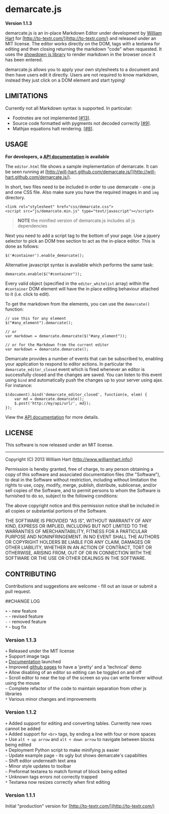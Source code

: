# demarcate.js

**Version 1.1.3**

demarcate.js is an in-place Markdown Editor under development by 
[William Hart](http://www.williamhart.info) for [http://to-textr.com/](http://to-textr.com/) 
and released under an MIT license.  The editor works directly on the DOM, tags with a textarea 
for editing and then closing returning the markdown "code" when requested.  It uses the 
[showdown js library](https://github.com/coreyti/showdown) to render markdown 
in the browser once it has been entered.

demarcate.js allows you to apply your own stylesheets to a document and then have users
edit it directly.  Users are not required to know markdown, instead they just click on a 
DOM element and start typing!

## LIMITATIONS

Currently not all Markdown syntax is supported.  In particular:

- Footnotes are not implemented [[#13](https://github.com/will-hart/demarcate.js/issues/13)].
- Source code formatted with pygments not decoded correctly [[#9](https://github.com/will-hart/demarcate.js/issues/9)].
- Mathjax equations halt rendering. [[#8](https://github.com/will-hart/demarcate.js/issues/8)].

## USAGE

**For developers, a [API documentation](http://will-hart.github.com/demarcate.js/docs) is available**

The `editor.html` file shows a sample implementation of demarcate. It can be seen
running at [http://will-hart.github.com/demarcate.js/](http://will-hart.github.com/demarcate.js/).  

In short, two files need to be included in order to use demarcate - one js and 
one CSS file.  Also make sure you have the required images in and `img` directory.

    <link rel="stylesheet" href="css/demarcate.css">
    <script src="js/demarcate.min.js" type="text/javascript"></script>

> **NOTE** the minified version of demarcate.js includes all js dependencies

Next you need to add a script tag to the bottom of your page.  Use a jquery
selector to pick an DOM tree section to act as the in-place editor.  This is 
done as follows:

    $('#container').enable_demarcate();

Alternative javascript syntax is available which performs the same task:

    demarcate.enable($("#container"));

Every valid object (specified in the `editor_whitelist` array) within the 
`#container` DOM element will have the in place editing behaviour attached to 
it (i.e. click to edit).

To get the markdown from the elements, you can use the `demarcate()` function:

    // use this for any element
    $("#any_element").demarcate();
        
    // or
    var markdown = demarcate.demarcate($("#any_element"));
    
    // or for the Markdown from the current editor
    var markdown = demarcate.demarcate();
    

Demarcate provides a number of events that can be subscribed to, enabling your 
application to respond to editor actions.  In particular the 
`demarcate_editor_closed` event which is fired whenever an editor is successfully
closed and the changes are saved.  You can listen to this event using `bind` 
and automatically push the changes up to your server using ajax.  For instance:

    $(document).bind('demarcate_editor_closed', function(e, elem) {
        var md = demarcate.demarcate();
        $.post('http://my/api/url/', md});
    });

View the [API documentation](http://will-hart.github.com/demarcate.js/docs)  for
more details.

## LICENSE

This software is now released under an MIT license.  

-----------

Copyright (C) 2013 William Hart (http://www.williamhart.info/)

Permission is hereby granted, free of charge, to any person obtaining a copy of this software and associated documentation files (the "Software"), to deal in the Software without restriction, including without limitation the rights to use, copy, modify, merge, publish, distribute, sublicense, and/or sell copies of the Software, and to permit persons to whom the Software is furnished to do so, subject to the following conditions:

The above copyright notice and this permission notice shall be included in all copies or substantial portions of the Software.

THE SOFTWARE IS PROVIDED "AS IS", WITHOUT WARRANTY OF ANY KIND, EXPRESS OR IMPLIED, INCLUDING BUT NOT LIMITED TO THE WARRANTIES OF MERCHANTABILITY, FITNESS FOR A PARTICULAR PURPOSE AND NONINFRINGEMENT. IN NO EVENT SHALL THE AUTHORS OR COPYRIGHT HOLDERS BE LIABLE FOR ANY CLAIM, DAMAGES OR OTHER LIABILITY, WHETHER IN AN ACTION OF CONTRACT, TORT OR OTHERWISE, ARISING FROM, OUT OF OR IN CONNECTION WITH THE SOFTWARE OR THE USE OR OTHER DEALINGS IN THE SOFTWARE.


## CONTRIBUTING

Contributions and suggestions are welcome - fill out an issue or submit a pull request.


##CHANGE LOG 

`+` - new feature         
`~` - revised feature        
`-` - removed feature        
`*` - bug fix

### Version 1.1.3


`+` Released under the MIT license       
`+` Support image tags             
`+` [Documentation](http://will-hart.github.com/demarcate.js/doc/index.html) launched     
`+` Improved [github pages](http://will-hart.github.com/demarcate.js) to have a 'pretty' and a 'technical' demo         
`+` Allow disabling of an editor so editing can be toggled on and off        
`~` Scroll editor to near the top of the screen so you can write forever without using the mouse             
`~` Complete refactor of the code to maintain separation from other js libraries       
`*` Various minor changes and improvements        




### Version 1.1.2


`+` Added support for editing and converting tables.  Currently new rows cannot be added      
`+` Added support for `<br>` tags, by ending a line with four or more spaces      
`+` Use `alt + up arrow` and `alt + down arrow` to navigate between blocks being edited      
`+` Deployment Python script to make minifying js easier      
`~` Update example page - its ugly but shows demarcate's capablities      
`~` Shift editor underneath text area      
`~` Minor style updates to toolbar      
`~` Preformat textarea to match format of block being edited      
`*` Unknown tags errors not correctly trapped      
`*` Textarea now resizes correctly when first editing      

### Version 1.1.1

Initial "production" version for [http://to-textr.com/](http://to-textr.com/)
